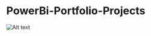 # PowerBi-Portfolio-Projects
![Alt text](relative%20path/to/img.jpg?raw=true "https://camo.githubusercontent.com/917168979884ed8edc108608916efea5ae07f77076d615e54d74c2d0e6166e3e/68747470733a2f2f696d672e736869656c64732e696f2f62616467652f706f7765725f62692d4632433831313f7374796c653d666f722d7468652d6261646765266c6f676f3d706f7765726269266c6f676f436f6c6f723d626c61636b")
